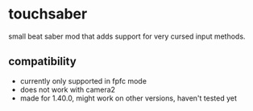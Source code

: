 # touchsaber
small beat saber mod that adds support for very cursed input methods.

## compatibility
- currently only supported in fpfc mode
- does not work with camera2
- made for 1.40.0, might work on other versions, haven't tested yet
